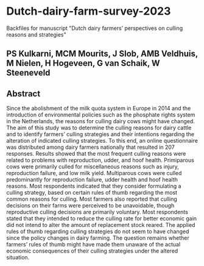 # Dutch-dairy-farm-survey-2023
Backfiles for manuscript "Dutch dairy farmers’ perspectives on culling reasons and strategies"

## PS Kulkarni, MCM Mourits, J Slob, AMB Veldhuis, M Nielen, H Hogeveen, G van Schaik, W Steeneveld

## Abstract
Since the abolishment of the milk quota system in Europe in 2014 and the introduction of environmental policies such as the phosphate rights system in the Netherlands, the reasons for culling dairy cows might have changed. The aim of this study was to determine the culling reasons for dairy cattle and to identify farmers’ culling strategies and their intentions regarding the alteration of indicated culling strategies. To this end, an online questionnaire was distributed among dairy farmers nationally that resulted in 207 responses. Results showed that the most frequent culling reasons were related to problems with reproduction, udder, and hoof health. Primiparous cows were primarily culled for miscellaneous reasons such as injury, reproduction failure, and low milk yield. Multiparous cows were culled predominantly for reproduction failure, udder health and hoof health reasons. Most respondents indicated that they consider formulating a culling strategy, based on certain rules of thumb regarding the most common reasons for culling. Most farmers also reported that culling decisions on their farms were perceived to be unavoidable, though reproductive culling decisions are primarily voluntary. Most respondents stated that they intended to reduce the culling rate for better economic gain did not intend to alter the amount of replacement stock reared. The applied rules of thumb regarding culling strategies do not seem to have changed since the policy changes in dairy farming. The question remains whether farmers’ rules of thumb might have made them unaware of the actual economic consequences of their culling strategies under the altered situation.


